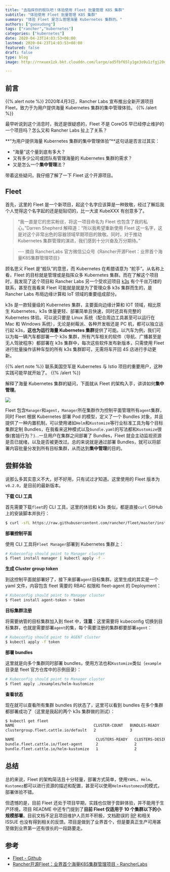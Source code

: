 ```yaml
---
title: "去指挥你的舰队吧！体验使用 Fleet 批量管理 K8S 集群"
subtitle: "体验使用 Fleet 批量管理 K8S 集群"
summary: "体验 Fleet 是怎么管理海量 Kubernetes 集群的。"
authors: ["guoxudong"]
tags: ["rancher","kubernetes"]
categories: ["kubernetes"]
date: 2020-04-23T14:03:53+08:00
lastmod: 2020-04-23T14:03:53+08:00
featured: false
draft: false
type: blog
image: http://rnxuex1zk.bkt.clouddn.com/large/ad5fbf65ly1ge3o9u1zfgj20e8086t99.jpg

---
```


## 前言

{{% alert note %}}
2020年4月3日，Rancher Labs 宣布推出全新开源项目 Fleet，致力于为用户提供海量 Kubernetes 集群的集中管理体验。
{{% /alert %}}


最早听说到这个消息时，我还是很疑惑的，Fleet 不是 CoreOS 早已经停止维护的一个项目吗？怎么又和 Rancher Labs 扯上了关系？

**“为用户提供海量 Kubernetes 集群的集中管理体验”**这句话是否言过其实：

- “海量”这个量到底有多大？
- 又有多少公司或团队有管理海量的 Kubernetes 集群的需求？
- 又是怎么一个**集中管理**法？

带着这些疑问，我仔细了解了一下 Fleet 这个开源项目。

## Fleet

首先，这里的 Fleet 是一个新项目，起这个名字应该算是一种致敬，经过了解后我个人觉得这个名字起的还是挺贴切的，比一大波 KubeXXX 有创意多了。

>“我一直是它的忠实粉丝，将这一项目命名为 Fleet 也包含了我的私心。”Darren Shepherd 解释道：“所以我希望重新使用 Fleet 这一名字，这是对这个非常出色的容器领域早期项目的致敬。同时，对于推动 Kubernetes 集群管理的演进，我们感到十分兴奋及万分期待。”

> --- 摘自 RancherLabs 官方微信公众号《Rancher开源Fleet：业界首个海量K8S集群管理项目》

顾名思义 Fleet 是“舰队”的意思，而 Kubernetes 在希腊语意为 “舵手”。从名称上看，Fleet 的目标就是管理或是指挥众多 Kubernetes 集群。而在了解这个项目时，我发现了这个项目和 Rancher Labs 另一个受欢迎项目 [k3s](https://k3s.io/) 有个千丝万缕的联系，甚至在我看来 Fleet 可能就是就是为了管理众多 k3s 集群而生的，是 Rancher Labs 布局边缘计算和 IoT 领域的重要组成部分。

k3s 是一款轻量级的 Kubernetes 集群，主要面向边缘计算和 IOT 领域，相比原生 Kubernetes，k3s 体量更轻、部署简单且快速，同时还具有完整的 Kubernetes 体验。可以说只要是 Linux 系统（配合周边工具甚至可以运行在 Mac 和 Windows 系统），无论是树莓派、各种开发板还是 PC 机，都可以独立运行起 k3s，**这也为运行海量 Kubernetes 集群**提供了可能。以汽车为例，我们可以为每一辆汽车都部署一个 k3s 集群，所有汽车相关的软件（导航、广播甚至是无人驾驶程序）都部署在 k3s 集群中，每次这些软件发布新版本，只需使用 Fleet 进行批量操作该种车型的所有 k3s 集群即可，无需将车开回 4S 店进行手动更新。

{{% alert note %}}
联系美国空军是 Kubernetes 与 Istio 项目的重要用户，这种实践可能早就开始了。
{{% /alert %}}

解释了海量 Kubernetes 集群的疑问，下面就从 Fleet 的架构入手，讲讲如何**集中管理**。

![](http://rnxuex1zk.bkt.clouddn.com/large/ad5fbf65ly1ge3o40xe41j20qx0ljdm7.jpg)

Fleet 包含`Manager`和`agent`，`Manager`所在集群作为控制平面管理所有`agent`集群，同时 Fleet 根据 Kubernetes 部署 Pod 的模型，定义了一个 Bundles 对象，并且提供了一种内置机制，可以使用诸如`Helm`和`Kustomize`等行业标准工具为每个目标集群定制 Bundles，在我看来这种模式以及`bundle.yaml`的写法都和`Kustomize`很像(套娃行为？)...一旦用户在集群之间部署了 Bundles，Fleet 就会主动监视资源是否已就绪，以及是否被更改过。总的来说就是通过部署 Bundles，就可以将部署内容批量分发到所有目标集群，从而达到**集中管理**的目的。

## 尝鲜体验

说那么多其实意义不大，好不好用，只有试过才知道。这里使用的 Fleet 版本为`v0.2.0`，是目前的最新版本。

**下载 CLI 工具**

首先需要下载`fleet`的 CLI 工具，这里的体验和 k3s 类似，都是直接`curl` GitHub 上的安装脚本并执行：

```bash
$ curl -sfL https://raw.githubusercontent.com/rancher/fleet/master/install.sh | sh -
```

**部署控制平面**

使用 CLI 工具将`Fleet Manager`部署到 Kubernetes 集群上：

```bash
# Kubeconfig should point to Manager cluster
$ fleet install manager | kubectl apply -f -
```

**生成 Cluster group token**

到这控制平面就部署好了，接下来部署`agent`目标集群。这里生成的其实是一个 yaml 文件，内容包含 fleet 需要的 RBAC 权限和 fleet-agent 的 Deployment：

```bash
# Kubeconfig should point to Manager cluster
$ fleet install agent-token > token
```

**目标集群注册**

将需要纳管的目标集群加入到 fleet 中，**注意**：这里需要将 kubeconfig 切换到目标集群，也就是需要部署`agent`的集，每个需要注册的集群都要部署`agent`：

```bash
# Kubeconfig should point to AGENT cluster
$ kubectl apply -f token
```

**部署 bundles**

这里就是向多个集群同时部署 bundles，使用方法也和`Kustomize`类似（`example` 目录是 fleet 官方仓库中的示例目录）：

```bash
# Kubeconfig should point to Manager cluster
$ fleet apply ./examples/helm-kustomize
```

**查看状态**

现在就可以查看所有集群 bundles 的状态了，这里可以看到 bundles 在多个集群都部署成功了（这里是我起的两个 k3s 集群做的测试）：

```bash
$ kubectl get fleet
NAME                                   CLUSTER-COUNT   BUNDLES-READY   BUNDLES-DESIRED   STATUS
clustergroup.fleet.cattle.io/default   2               3               4                 Modified: 1 (helm-kustomize )

NAME                                    CLUSTERS-READY   CLUSTERS-DESIRED   STATUS
bundle.fleet.cattle.io/fleet-agent      2                2
bundle.fleet.cattle.io/helm-kustomize   1                2                  Modified: 1 (default-default-group/cluster-5a186072-acbd-4f54-8f22-fb1651ce902f )
```

## 总结

总的来说，Fleet 的架构简洁且十分轻量，部署方式简单，使用`YAML`、`Helm`、`Kustomez`都可以进行资源的描述和配置，甚至可以使用`Helm`+`Kustomeze`的模式，部署体验不错。

但遗憾的是，目前 Fleet 还处于项目早期，实践也仅限于尝鲜体验，并不能用于生产环境，项目 README 中还专门提到了**目前 Fleet 仅适用于 10 个集群以下的小规模部署**。目前文档不足且项目维护人员并不积极，文档勘误的 [RP](https://github.com/rancher/fleet/pull/32) 和相关 ISSUE 也没有得到相关的反馈。项目是做到了业界首个，但是要真正生产可用甚至做到业界第一还有很长的一段路要走。

## 参考

* [Fleet - Github](https://github.com/rancher/fleet)
* [Rancher开源Fleet：业界首个海量K8S集群管理项目 - RancherLabs](https://mp.weixin.qq.com/s/byErGqVBtm4kdv58OZFt_w)